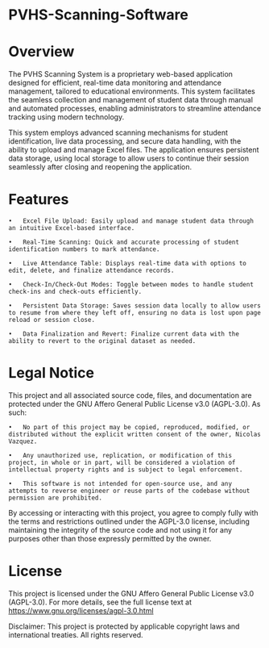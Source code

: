 # PVHS-Scanning-Software

# Overview

The PVHS Scanning System is a proprietary web-based application designed for efficient, real-time data monitoring and attendance management, tailored to educational environments. This system facilitates the seamless collection and management of student data through manual and automated processes, enabling administrators to streamline attendance tracking using modern technology.

This system employs advanced scanning mechanisms for student identification, live data processing, and secure data handling, with the ability to upload and manage Excel files. The application ensures persistent data storage, using local storage to allow users to continue their session seamlessly after closing and reopening the application.

# Features

	•	Excel File Upload: Easily upload and manage student data through an intuitive Excel-based interface.
 
	•	Real-Time Scanning: Quick and accurate processing of student identification numbers to mark attendance.
 
	•	Live Attendance Table: Displays real-time data with options to edit, delete, and finalize attendance records.
 
	•	Check-In/Check-Out Modes: Toggle between modes to handle student check-ins and check-outs efficiently.
 
	•	Persistent Data Storage: Saves session data locally to allow users to resume from where they left off, ensuring no data is lost upon page reload or session close.
 
	•	Data Finalization and Revert: Finalize current data with the ability to revert to the original dataset as needed.

# Legal Notice

This project and all associated source code, files, and documentation are protected under the GNU Affero General Public License v3.0 (AGPL-3.0). As such:

	•	No part of this project may be copied, reproduced, modified, or distributed without the explicit written consent of the owner, Nicolas Vazquez.
 
	•	Any unauthorized use, replication, or modification of this project, in whole or in part, will be considered a violation of intellectual property rights and is subject to legal enforcement.
 
	•	This software is not intended for open-source use, and any attempts to reverse engineer or reuse parts of the codebase without permission are prohibited.

By accessing or interacting with this project, you agree to comply fully with the terms and restrictions outlined under the AGPL-3.0 license, including maintaining the integrity of the source code and not using it for any purposes other than those expressly permitted by the owner.

# License

This project is licensed under the GNU Affero General Public License v3.0 (AGPL-3.0). For more details, see the full license text at https://www.gnu.org/licenses/agpl-3.0.html

Disclaimer: This project is protected by applicable copyright laws and international treaties. All rights reserved.
